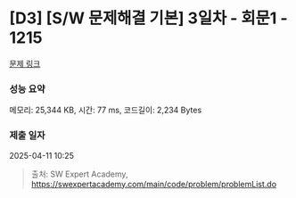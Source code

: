 # [D3] [S/W 문제해결 기본] 3일차 - 회문1 - 1215 

[문제 링크](https://swexpertacademy.com/main/code/problem/problemDetail.do?contestProbId=AV14QpAaAAwCFAYi) 

### 성능 요약

메모리: 25,344 KB, 시간: 77 ms, 코드길이: 2,234 Bytes

### 제출 일자

2025-04-11 10:25



> 출처: SW Expert Academy, https://swexpertacademy.com/main/code/problem/problemList.do